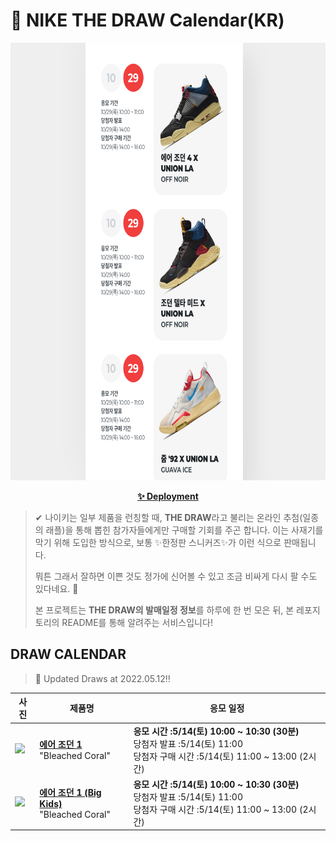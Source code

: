 # 👟 NIKE THE DRAW Calendar(KR)

<div align="center">
  <a href="https://junhoyeo.github.io/NIKE-THE-DRAW-Calendar/">
    <img src="./docs/images/preview.png" alt="Preview image of deployed application" height="700px" width="700px" />
  </a>
</div>

<p align="center">
  <a href="https://junhoyeo.github.io/NIKE-THE-DRAW-Calendar/">
    <strong>✨ Deployment</strong>
  </a>
</p>

> ✔ 나이키는 일부 제품을 런칭할 때, **THE DRAW**라고 불리는 온라인 추첨(일종의 래플)을 통해 뽑힌 참가자들에게만 구매할 기회를 주곤 합니다. 이는 사재기를 막기 위해 도입한 방식으로, 보통 ✨한정판 스니커즈✨가 이런 식으로 판매됩니다.
>
> 뭐튼 그래서 잘하면 이쁜 것도 정가에 신어볼 수 있고 조금 비싸게 다시 팔 수도 있다네요. 🤭
>
> 본 프로젝트는 **THE DRAW의 발매일정 정보**를 하루에 한 번 모은 뒤, 본 레포지토리의 README를 통해 알려주는 서비스입니다!

## DRAW CALENDAR

<!-- DRAW CALENDAR: START -->

> 👟 Updated Draws at 2022.05.12‼️

| 사진 | 제품명 | 응모 일정 |
| --- | ---- | ------- |
| <img src="https://static-breeze.nike.co.kr/kr/ko_kr/cmsstatic/product/555088-108/26563468-f222-4c88-88be-3eaabf71104d_primary.jpg?snkrBrowse" width="256" /> | <a href="https://www.nike.com/kr/launch/t/men/fw/basketball/555088-108/3kT1wh4JB4q9/air-jordan-1-retro-high-og"><strong>에어 조던 1</strong><br /></a> "Bleached Coral" | <strong>응모 시간 :5/14(토) 10:00 ~ 10:30 (30분)</strong><br />당첨자 발표 :5/14(토) 11:00<br />당첨자 구매 시간 :5/14(토) 11:00 ~ 13:00 (2시간) |
| <img src="https://static-breeze.nike.co.kr/kr/ko_kr/cmsstatic/product/575441-108/740c29d0-bacb-4f19-9edc-89b13f813ee2_primary.jpg?snkrBrowse" width="256" /> | <a href="https://www.nike.com/kr/launch/t/junior/fw/basketball/575441-108/EuD4H7/air-jordan-1-retro-high-og-gs"><strong>에어 조던 1 (Big Kids)</strong><br /></a> "Bleached Coral" | <strong>응모 시간 :5/14(토) 10:00 ~ 10:30 (30분)</strong><br />당첨자 발표 :5/14(토) 11:00<br />당첨자 구매 시간 :5/14(토) 11:00 ~ 13:00 (2시간) |

<!-- DRAW CALENDAR: END -->
